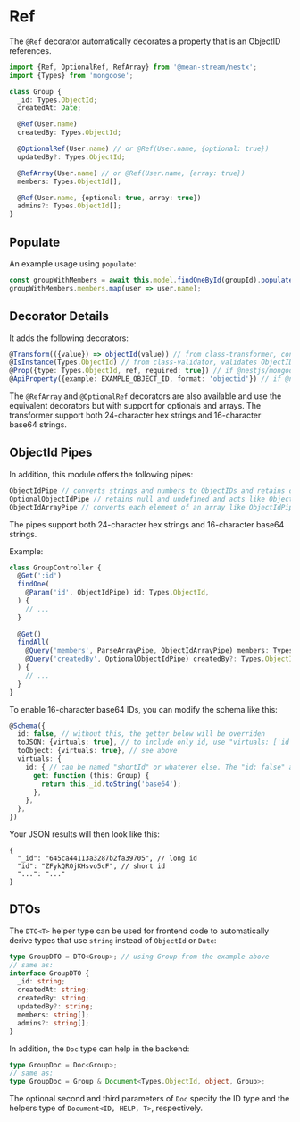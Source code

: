 # Ref

The `@Ref` decorator automatically decorates a property that is an ObjectID references.

```ts
import {Ref, OptionalRef, RefArray} from '@mean-stream/nestx';
import {Types} from 'mongoose';

class Group {
  _id: Types.ObjectId;
  createdAt: Date;

  @Ref(User.name)
  createdBy: Types.ObjectId;

  @OptionalRef(User.name) // or @Ref(User.name, {optional: true})
  updatedBy?: Types.ObjectId;

  @RefArray(User.name) // or @Ref(User.name, {array: true})
  members: Types.ObjectId[];

  @Ref(User.name, {optional: true, array: true})
  admins?: Types.ObjectId[];
}
```

## Populate

An example usage using `populate`:

```ts
const groupWithMembers = await this.model.findOneById(groupId).populate<{members: User[]}>('members').exec();
groupWithMembers.members.map(user => user.name);
```

## Decorator Details

It adds the following decorators:

```ts
@Transform(({value}) => objectId(value)) // from class-transformer, converts strings and numbers to ObjectIDs and retains others
@IsInstance(Types.ObjectId) // from class-validator, validates ObjectIDs and rejects other values
@Prop({type: Types.ObjectId, ref, required: true}) // if @nestjs/mongoose is available
@ApiProperty({example: EXAMPLE_OBJECT_ID, format: 'objectid'}) // if @nestjs/swagger is available
```

The `@RefArray` and `@OptionalRef` decorators are also available and use the equivalent decorators but with support for optionals and arrays.
The transformer support both 24-character hex strings and 16-character base64 strings.

## ObjectId Pipes

In addition, this module offers the following pipes:

```ts
ObjectIdPipe // converts strings and numbers to ObjectIDs and retains others
OptionalObjectIdPipe // retains null and undefined and acts like ObjectIdPipe otherwise
ObjectIdArrayPipe // converts each element of an array like ObjectIdPipe
```

The pipes support both 24-character hex strings and 16-character base64 strings.

Example:

```ts
class GroupController {
  @Get(':id')
  findOne(
    @Param('id', ObjectIdPipe) id: Types.ObjectId,
  ) {
    // ...
  }
 
  @Get()
  findAll(
    @Query('members', ParseArrayPipe, ObjectIdArrayPipe) members: Types.ObjectId[],
    @Query('createdBy', OptionalObjectIdPipe) createdBy?: Types.ObjectId,
  ) {
    // ...
  }
}
```

To enable 16-character base64 IDs, you can modify the schema like this:

```ts
@Schema({
  id: false, // without this, the getter below will be overriden
  toJSON: {virtuals: true}, // to include only id, use "virtuals: ['id']"
  toObject: {virtuals: true}, // see above
  virtuals: {
    id: { // can be named "shortId" or whatever else. The "id: false" above is not necessary in that case.
      get: function (this: Group) {
        return this._id.toString('base64');
      },
    },
  },
})
```

Your JSON results will then look like this:

```json5
{
  "_id": "645ca44113a3287b2fa39705", // long id
  "id": "ZFykQROjKHsvo5cF", // short id
  "...": "..."
}
```

## DTOs

The `DTO<T>` helper type can be used for frontend code to automatically derive types that use `string` instead of `ObjectId` or `Date`:

```ts
type GroupDTO = DTO<Group>; // using Group from the example above
// same as:
interface GroupDTO {
  _id: string;
  createdAt: string;
  createdBy: string;
  updatedBy?: string;
  members: string[];
  admins?: string[];
}
```

In addition, the `Doc` type can help in the backend:

```ts
type GroupDoc = Doc<Group>;
// same as:
type GroupDoc = Group & Document<Types.ObjectId, object, Group>;
```

The optional second and third parameters of `Doc` specify the ID type and the helpers type of `Document<ID, HELP, T>`, respectively.
